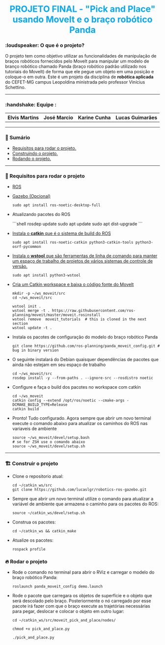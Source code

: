 <h1 align="center" ><b style="color: #03A9F5;">PROJETO FINAL - "Pick and Place" usando MoveIt e o braço robótico Panda</b> </h1>

<h3> :loudspeaker: O que é o projeto? </h3>
<p>O projeto tem como objetivo utilizar as funcionalidades de manipulação de braços robóticos fornecidos pelo MoveIt para manipular um modelo de branço robótico chamado Panda (braço robótico padrão utilizado nos tutoriais do MoveIt) de forma que ele pegue um objeto em uma posição e coloque-o em outra. Este é um projeto da disciplina de <b>robótica aplicada</b> do CEFET-MG campus Leopoldina ministrada pelo professor Vinícius Schettino.</p>

<hr>

<h3>:handshake: Equipe : </h3>
<table>
    <tr>
        <th>Elvis Martins</th>
        <th>José Marcio</th>
        <th>Karine Cunha</th>
        <th>Lucas Guimarães</th>
    </tr>
</table>

<hr>

<h3 id="sumario"> 📑 Sumário </h3>

- <a href="#requisitos"> Requisitos para rodar o projeto.</a>
- <a href="#como-construir">Construindo o projeto.</a>
- <a href="#como-rodar">Rodando o projeto.</a>

<hr>

<h3 id="requisitos"> 🧾 Requisitos para rodar o projeto</h3>

- <a target="_blank" href="https://www.ros.org/">ROS</a>
- <a target="_blank" href="http://gazebosim.org/">Gazebo (Opcional)</a>
    ```shell
    sudo apt install ros-noetic-desktop-full
    ```
- <p>Atualizando pacotes do ROS </p>
    ```shell
    rosdep update
    sudo apt update
    sudo apt dist-upgrade
    ```
- <a target="_blank" href="http://wiki.ros.org/catkin">Instala o <b>catkin</b> que é o sistema de build do ROS </a>
    ```shell
    sudo apt install ros-noetic-catkin python3-catkin-tools python3-osrf-pycommon
    ```
- <a target="_blank" href="http://wiki.ros.org/wstool">Instala o <b>wstool</b> que são ferramentas de linha de comando para manter um espaço de trabalho de projetos de vários sistemas de controle de versão.</a>
    ```shell
    sudo apt install python3-wstool
    ```
- <a target="_blank" href="http://wiki.ros.org/navigation">Cria um Catkin workspace e baixa o código fonte do MoveIt</a>
    ```shell
    mkdir -p ~/ws_moveit/src
    cd ~/ws_moveit/src

    wstool init .
    wstool merge -t . https://raw.githubusercontent.com/ros-planning/moveit/master/moveit.rosinstall
    wstool remove  moveit_tutorials  # this is cloned in the next section
    wstool update -t .
    ```

- <p>Instala os pacotes de configuração do modelo do braço robótico Panda</p>
    
    ```shell
    git clone https://github.com/ros-planning/panda_moveit_config.git # bug in binary version
    ```

- <p>O seguinte instalará do Debian quaisquer dependências de pacotes que ainda não estejam em seu espaço de trabalho</p>
    
    ```shell
    cd ~/ws_moveit/src
    rosdep install -y --from-paths . --ignore-src --rosdistro noetic
    ```
- <p>Configure e faça o build dos pacotes no workspace com catkin</p>
    
    ```shell
    cd ~/ws_moveit
    catkin config --extend /opt/ros/noetic --cmake-args -DCMAKE_BUILD_TYPE=Release
    catkin build
    ```
- <p>Pronto! Tudo configurado. Agora sempre que abrir um novo terminal execute o comando abaixo para atualizar os caminhos do ROS nas variaveis de ambiente</p>
    
    ```shell
    source ~/ws_moveit/devel/setup.bash
    # se for ZSH use o comando abaixo
    source ~/ws_moveit/devel/setup.sh
    ```
<hr>

<h3 id="como-construir"> 🏗️ Construir o projeto</h3>

- Clone o repositorio atual:
    ```shell
    cd ~/catkin_ws/src
    git clone https://github.com/lucaslgr/robotics-ros-gazebo.git
    ```
- Sempre que abrir um novo terminal utilize o comando para atualizar a variável de ambiente que armazena o caminho para os pacotes do ROS:
    ```shell
    source ~/catkin_ws/devel/setup.sh
    ```
- Construa os pacotes:
    ```shell
    cd ~/catkin_ws && catkin_make
    ```
- Atualize os pacotes:
    ```shell
    rospack profile
    ```

<h3 id="como-rodar"> 🔥 Rodar o projeto</h3>

- Rode o comando no terminal para abrir o RViz e carregar o modelo do braço robótico Panda:
    ```shell
    roslaunch panda_moveit_config demo.launch
    ```
- Rode o pacote que carregara os objetos de superfície e o objeto que será descolado pelo braço. Posteriormente o nó carregado por esse pacote irá fazer com que o braço execute as trajetórias necessárias para pegar, deslocar e colocar o objeto em outro lugar:
    ```shell
    cd ~/catkin_ws/src/moveit_pick_and_place/nodes/

    chmod +x pick_and_place.py

    ./pick_and_place.py
    ```

